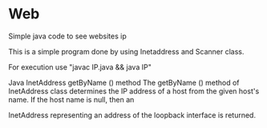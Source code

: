 # Web
Simple java code to see websites ip 


This is a simple program done by using Inetaddress and Scanner class.

For execution use "javac IP.java && java IP"

Java InetAddress getByName () method The getByName () method of InetAddress class determines the IP address of a host from the given host's name. If the host name is null, then an 

InetAddress representing an address of the loopback interface is returned.
